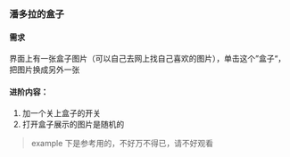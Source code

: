 ### 潘多拉的盒子

#### 需求

界面上有一张盒子图片（可以自己去网上找自己喜欢的图片），单击这个”盒子“，把图片换成另外一张

#### 进阶内容：

1.  加一个关上盒子的开关
2.  打开盒子展示的图片是随机的

> example 下是参考用的，不好万不得已，请不好观看
